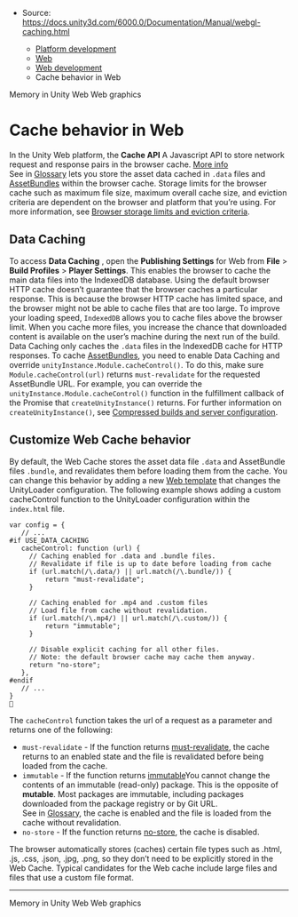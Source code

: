 * Source: https://docs.unity3d.com/6000.0/Documentation/Manual/webgl-caching.html

  * [Platform development ](https://docs.unity3d.com/6000.0/Documentation/Manual/PlatformSpecific.html)
  * [Web](https://docs.unity3d.com/6000.0/Documentation/Manual/webgl.html)
  * [Web development](https://docs.unity3d.com/6000.0/Documentation/Manual/webgl-develop.html)
  * Cache behavior in Web


[](https://docs.unity3d.com/6000.0/Documentation/Manual/webgl-memory.html)
Memory in Unity Web
[](https://docs.unity3d.com/6000.0/Documentation/Manual/webgl-graphics.html)
Web graphics
# Cache behavior in Web
In the Unity Web platform, the **Cache API** A Javascript API to store network request and response pairs in the browser cache. [More info](https://developer.mozilla.org/en-US/docs/Web/API/Cache)  
See in [Glossary](https://docs.unity3d.com/6000.0/Documentation/Manual/Glossary.html#CacheAPI) lets you store the asset data cached in `.data` files and [AssetBundles](https://docs.unity3d.com/6000.0/Documentation/Manual/AssetBundlesIntro.html) within the browser cache. Storage limits for the browser cache such as maximum file size, maximum overall cache size, and eviction criteria are dependent on the browser and platform that you’re using. For more information, see [Browser storage limits and eviction criteria](https://developer.mozilla.org/en-US/docs/Web/API/IndexedDB_API/Browser_storage_limits_and_eviction_criteria).
## Data Caching
To access **Data Caching** , open the **Publishing Settings** for Web from **File** > **Build Profiles** > **Player Settings**. This enables the browser to cache the main data files into the IndexedDB database.
Using the default browser HTTP cache doesn’t guarantee that the browser caches a particular response. This is because the browser HTTP cache has limited space, and the browser might not be able to cache files that are too large.
To improve your loading speed, `IndexedDB` allows you to cache files above the browser limit. When you cache more files, you increase the chance that downloaded content is available on the user’s machine during the next run of the build.
Data Caching only caches the `.data` files in the IndexedDB cache for HTTP responses. To cache [AssetBundles](https://docs.unity3d.com/6000.0/Documentation/Manual/AssetBundlesIntro.html), you need to enable Data Caching and override `unityInstance.Module.cacheControl()`. To do this, make sure `Module.cacheControl(url)` returns `must-revalidate` for the requested AssetBundle URL. For example, you can override the `unityInstance.Module.cacheControl()` function in the fulfillment callback of the Promise that `createUnityInstance()` returns. For further information on `createUnityInstance()`, see [Compressed builds and server configuration](https://docs.unity3d.com/6000.0/Documentation/Manual/webgl-deploying.html).
## Customize Web Cache behavior
By default, the Web Cache stores the asset data file `.data` and AssetBundle files `.bundle`, and revalidates them before loading them from the cache. You can change this behavior by adding a new [Web template](https://docs.unity3d.com/6000.0/Documentation/Manual/webgl-templates.html) that changes the UnityLoader configuration.
The following example shows adding a custom cacheControl function to the UnityLoader configuration within the `index.html` file.
```
var config = {
   // ...
#if USE_DATA_CACHING
   cacheControl: function (url) {
     // Caching enabled for .data and .bundle files.
     // Revalidate if file is up to date before loading from cache
     if (url.match(/\.data/) || url.match(/\.bundle/)) {
         return "must-revalidate";
     }

     // Caching enabled for .mp4 and .custom files
     // Load file from cache without revalidation.
     if (url.match(/\.mp4/) || url.match(/\.custom/)) {
         return "immutable";
     }

     // Disable explicit caching for all other files.
     // Note: the default browser cache may cache them anyway.
     return "no-store";
   },
#endif
   // ...
}

```

The `cacheControl` function takes the url of a request as a parameter and returns one of the following:
  * `must-revalidate` - If the function returns [must-revalidate](https://developer.mozilla.org/en-US/docs/Web/HTTP/Headers/Cache-Control#must-revalidate), the cache returns to an enabled state and the file is revalidated before being loaded from the cache.
  * `immutable` - If the function returns [immutable](https://developer.mozilla.org/en-US/docs/Web/HTTP/Headers/Cache-Control#immutable)You cannot change the contents of an immutable (read-only) package. This is the opposite of **mutable**. Most packages are immutable, including packages downloaded from the package registry or by Git URL.  
See in [Glossary](https://docs.unity3d.com/6000.0/Documentation/Manual/Glossary.html#Immutable), the cache is enabled and the file is loaded from the cache without revalidation.
  * `no-store` - If the function returns [no-store](https://developer.mozilla.org/en-US/docs/Web/HTTP/Headers/Cache-Control#no-store), the cache is disabled.


The browser automatically stores (caches) certain file types such as .html, .js, .css, .json, .jpg, .png, so they don’t need to be explicitly stored in the Web Cache. Typical candidates for the Web cache include large files and files that use a custom file format.
* * *
[](https://docs.unity3d.com/6000.0/Documentation/Manual/webgl-memory.html)
Memory in Unity Web
[](https://docs.unity3d.com/6000.0/Documentation/Manual/webgl-graphics.html)
Web graphics
